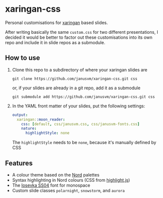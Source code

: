 # xaringan-css

Personal customisations for [xaringan](https://github.com/yihui/xaringan) based slides.

After writing basically the same `custom.css` for two different presentations, I decided it would be better to factor out these customisations into its own repo and include it in slide repos as a submodule.


## How to use

1. Clone this repo to a subdirectory of where your xaringan slides are

    ```console
    git clone https://github.com/janusvm/xaringan-css.git css
    ```

    or, if your slides are already in a git repo, add it as a submodule

    ```console
    git submodule add https://github.com/janusvm/xaringan-css.git css
    ```

2. In the YAML front matter of your slides, put the following settings:

    ```yaml
    output:
      xaringan::moon_reader:
        css: [default, css/janusvm.css, css/janusvm-fonts.css]
        nature:
          highlightStyle: none
    ```

    The `highlightStyle` needs to be `none`, because it's manually defined by CSS


## Features

- A colour theme based on the [Nord](https://github.com/arcticicestudio/nord) palettes
- Syntax highlighting in Nord colours (CSS from [highlight.js](https://github.com/highlightjs/highlight.js))
- The [Iosevka SS04](https://github.com/be5invis/Iosevka) font for monospace
- Custom slide classes `polarnight`, `snowstorm`, and `aurora`
